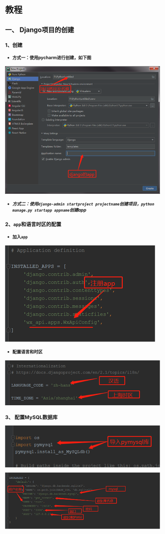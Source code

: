 # 教程

## 一、 Django项目的创建

###  1、创建

- ####  方式一：使用pycharm进行创建，如下图

![](/screenshot/django_start.png)

- ##### 方式二：使用`django-admin startproject projectname`创建项目，`python manage.py startapp appname`创建app

### 2、`app`和语言时区的配置

- #### 加入`app`

![](/screenshot/app.png)

- #### 配置语言和时区

![](/screenshot/lt.png)

### 3、 配置MySQL数据库

![](/screenshot/db_init2.png)

![](/screenshot/db_init1.png)















